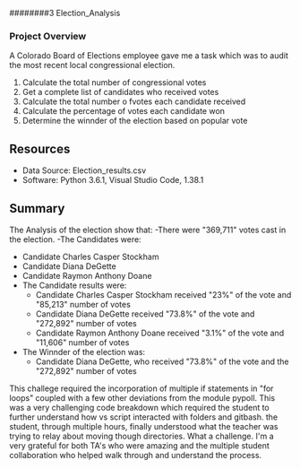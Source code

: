 ########3 Election_Analysis
### Project Overview

A Colorado Board of Elections employee gave me a task which was to audit the most recent local congressional election.


1. Calculate the total number of congressional votes
2. Get a complete list of candidates who received votes
3. Calculate the total number o fvotes each candidate received
4. Calculate the percentage of votes each candidate won
5. Determine the winnder of the election based on popular vote


## Resources
- Data Source: Election_results.csv
- Software: Python 3.6.1, Visual Studio Code, 1.38.1


## Summary

The Analysis of the election show that:
-There were "369,711" votes cast in the election.
-The Candidates were:
  - Candidate Charles Casper Stockham
  - Candidate Diana DeGette
  - Candidate Raymon Anthony Doane
- The Candidate results were:
  - Candidate Charles Casper Stockham received "23%" of the vote and "85,213" number of votes
  - Candidate Diana DeGette received "73.8%" of the vote and "272,892" number of votes
  - Candidate Raymon Anthony Doane received "3.1%" of the vote and "11,606" number of votes
- The Winnder of the election was:
  - Candidate Diana DeGette, who received "73.8%" of the vote and the "272,892" number of votes
  


This challege required the incorporation of multiple if statements in "for loops" coupled with a few other deviations from the module pypoll. This was a very challenging code breakdown which required the student to further understand how vs script interacted with folders and gitbash. the student, through multiple hours, finally understood what the teacher was trying to relay about moving though directories. What a challenge. I'm a very grateful for both TA's who were amazing and the multiple student collaboration who helped walk through and understand the process. 


